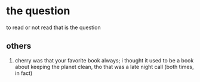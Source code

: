 # the question

to read or not read that is the question

## others

1. cherry was that your favorite book always; i thought it used to be a book about keeping the planet clean, tho that was a late night call (both times, in fact)

<!-- 2. did mac miller make you think of joe and not any average joe, you know which joe i am inquiring about here -->